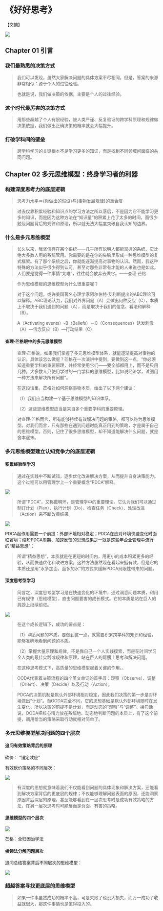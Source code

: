 # 《好好思考》

【文摘】

![](./src/2021111501.jpeg )

## Chapter 01 引言

### 我们最熟悉的决策方式

> 我们可以发现，虽然大家解决问题的具体方案不尽相同，但是，答案的来源非常相似：源于个人的过往经验。
>
> 也就是说，我们做决策的依据，主要是个人的过往经验。

### 这个时代最厉害的决策方式

> 用那些超越了个人有限经验，被人类严谨、反复验证的跨学科原理和规律做决策依据，我们做出正确决策的概率就会大幅提升。

### 打破学科间的壁垒

> 跨学科学习的关键根本不是学习更多的知识，而是找到不同领域间面临的共同问题。

## Chapter 02 多元思维模型：终身学习者的利器

### 构建深度思考力的底层逻辑

> 思考力水平＝{你做出的假设}与{事物发展规律}的重合度

> 过去仅靠积累经验和知识点的学习方法之所以落后，不是因为它不能学习更多的知识，而是因为这种方法在“知识量”的积累上花了太多的时间，而很少触及问题背后的规律和原理，所以就无法大幅度突破自我认知的边界。

### 什么是多元思维模型

> 长久以来，我坚信存在某个系统——几乎所有聪明人都能掌握的系统，它比绝大多数人用的系统管用。你需要的是在你的头脑里形成一种思维模型的复式框架。有了那个系统之后，你就能逐渐提高对事物的认识。然而，我这种特殊的方法似乎很少得到认可，甚至对那些非常有才能的人来说也是如此。人们要是觉得一件事情“太难”，往往就会放弃去做它。——查理·芒格

> 作为思维模板的思维模型为什么很重要呢？
>
> 对于这个问题，或许美国著名心理学家阿尔伯特·艾利斯提出的ABC理论可以解释。ABC理论认为，我们对外界问题（A）会做出何种反应（C），本质上不取决于我们遇到的问题（A），而是取决于我们的信念、看法和解释（B）。
>
> A（Activating events）-B（Beliefs）－C（Consequences）诱发刺激（A）—信念反应（B）—行动结果（C）

#### 查理·芒格眼中的多元思维模型

> 查理·芒格说，如果我们掌握了多元思维模型体系，就能逐渐提高对事物的认识。具体该怎么做呢？芒格在一次演讲中提到，要做到这一点，“你必须知道重要学科的重要原理，并经常使用它们——要全部都用上，而不是只用几种。大多数人只使用学过的一门学科的思维模型，比如说经济学，试图用一种方法来解决所有问题”。
>
> 在这段话里，芒格对如何洞察事物本质，给出了以下两个建议：
>
> （1）我们应当构建一个基于思维模型的知识体系。
>
> （2）这些思维模型应当是来自多个重要学科的重要原理。

> 对查理·芒格而言，所有能够持续有效解决问题的策略，都可以称为思维模型。对我们而言，只有那些在遇到问题时能真正用到的策略，才是属于自己的思维模型。否则，记住了很多思维模型，却不知道能解决什么问题，就是舍本逐末。

### 多元思维模型建立认知竞争力的底层逻辑

#### 积累经验型学习

> 通过在实践中不断试错，逐步优化改进解决方案，从而提升自身决策能力。这个过程可以用管理学上一个重要概念“PDCA”解释。

![](./src/2021001502.jpeg)

> 所谓“PDCA”，又称戴明环，是管理学中的重要理论。它认为我们可以通过制订计划（Plan）、执行计划（Do）、检查任务（Check）、处理改进（Action）来不断改善结果。

![](./src/2021111503.jpeg)

PDCA起作用需要一个前提：外部环境相对稳定；PDCA在应对环境快速变化时面临窘境；缩短PDCA周期、加速反馈的思想成果之一就是这些年企业管理中流行的“精益思想”：

> 所谓“精益思想”，本质就是在更短的时间内，用更小的成本积累更多的经验，从而快速优化和改进方案。这种方法虽然现在看起来挺有效，但是它的本质还是用“水多加面，面多加水”的方式来缓解PDCA局限性带来的问题。

#### 深度思考型学习

> 简言之，深度思考型学习是在快速变化的环境中，通过洞悉问题本质，利用已有规律（思维模型），直击问题要害的成长模式。它的本质是站在巨人的肩膀上继续前进。

![](./src/2021111504.jpeg)

> 在这个成长逻辑下，成功的要点是：
>
> （1）洞悉问题的本质。要做到这一点，就需要积累跨学科的知识和经验，能够准确地看到问题的本质。
>
> （2）掌握大量原理和规律。不是靠自己一个人实践摸索，而是花时间学习全人类的最佳实践或规律和原理，站在巨人的肩膀上思考和解决问题。

> 在这种思考模式下，高质量的思维模型起着关键的作用。、

> OODA代表着决策流程的四个英文单词的首字母：观察（Observe）、调整（Orient）、决策（Decide）以及行动（Action）。

> PDCA的决策机制是默认外部环境相对稳定，因此我们决策的第一步是对环境做出“计划”。而OODA完全不同，它的思想基础是默认外部环境随时在发生变化，所以决策的前提不是计划，而是动态的“观察”与“调整”。换句话说，OODA把核心精力放在系统地、动态地判断问题的本质上，有了这个前提，调用恰当的策略采取行动就相对简单了。

### 多元思维模型解决问题的四个层次

#### 追问有效策略背后的原理

砍价： “锚定效应”

有效砍价策略的不同层次：

![](./src/2021111801.jpeg)

> 有深度的思想就意味着我们不仅能看到问题的具体现象和解决方案，还能看到解决方案背后的更底层的规律；不仅能够理解问题表面的原因，还能洞察原因背后深层的原理，甚至能够看到在一层次思考时是成功有效策略的方法，在另一层次思考时可能反而是负面、有害的策略。

#### 思维模型的四个层次

![](./src/2021111802.jpeg)

芒格：全归因治学法

#### 棱镜法分解问题层次

追问总结答案背后不同层次的思维模型：

![](./src/2021111803.jpeg)

### 超越答案寻找更底层的思维模型



> 如果一件事虽然成功的概率不高，可是失败了也没大损失，而万一成功了收益就很大，那这件事情也是值得投入的。

